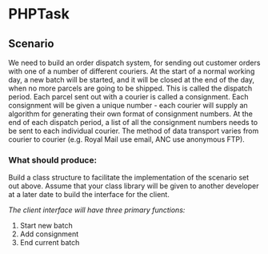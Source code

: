 # PHPTask
## Scenario
We need to build an order dispatch system, for sending out customer orders with one of a number of different couriers.
At the start of a normal working day, a new batch will be started, and it will be closed at the end of the day, when no more parcels are going to be shipped. This is called the dispatch period.
Each parcel sent out with a courier is called a consignment. Each consignment will be given a unique number - each courier will supply an algorithm for generating their own format of consignment numbers.
At the end of each dispatch period, a list of all the consignment numbers needs to be sent to each individual courier. The method of data transport varies from courier to courier (e.g. Royal Mail use email, ANC use anonymous FTP).

### What should produce:
Build a class structure to facilitate the implementation of the scenario set out above. Assume that your class library will be given to another developer at a later date to build the interface for the client.

*The client interface will have three primary functions:*

1. Start new batch
2. Add consignment
3. End current batch
